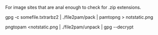 For image sites that are anal enough to check for .zip extensions.

gpg -c somefile.txtrarbz2 | ./file2pam/pack | pamtopng > notstatic.png

pngtopam <notstatic.png | ./file2pam/unpack | gpg --decrypt
